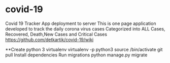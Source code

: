 # covid-19
Covid 19 Tracker App deployment to server
This is one page application developed to track the daily corona virus cases
Categorized into ALL Cases, Recovered, Death,New Cases and Critical Cases
https://github.com/detkartik/covid-19/wiki

**Create python 3 virtualenv
virtualenv -p python3 <desired-path>
source <desired-path>/bin/activate
git pull
Install dependencies
Run migrations
python manage.py migrate
